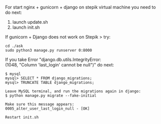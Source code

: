 For start nginx + gunicorn + django on stepik virtual machine
you need to do next:

1) launch update.sh
2) launch init.sh

If gunicorn + Django does not work on Stepik > try:

    cd ./ask
	sudo python3 manage.py runserver 0:8000
	
If you take Error "django.db.utils.IntegrityError: 
(1048, "Column 'last_login' cannot be null")" do next:

    $ mysql
    mysql> SELECT * FROM django_migrations;
    mysql> TRUNCATE TABLE django_migrations;
    
    Leave MySQL terminal, and run the migrations again in django:
    $ python manage.py migrate --fake-initial
    
    Make sure this message appears:
    0005_alter_user_last_login_null - [OK]
    
    Restart init.sh